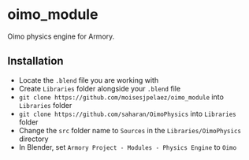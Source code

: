 # oimo_module

Oimo physics engine for Armory.

## Installation

- Locate the `.blend` file you are working with
- Create `Libraries` folder alongside your `.blend` file
- `git clone https://github.com/moisesjpelaez/oimo_module` into `Libraries` folder
- `git clone https://github.com/saharan/OimoPhysics` into `Libraries` folder
- Change the `src` folder name to `Sources` in the `Libraries/OimoPhysics` directory
- In Blender, set `Armory Project - Modules - Physics Engine` to `Oimo`
